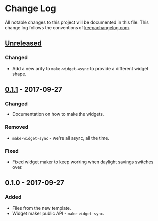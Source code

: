 # Change Log
All notable changes to this project will be documented in this file. This change log follows the conventions of [keepachangelog.com](http://keepachangelog.com/).

## [Unreleased]
### Changed
- Add a new arity to `make-widget-async` to provide a different widget shape.

## [0.1.1] - 2017-09-27
### Changed
- Documentation on how to make the widgets.

### Removed
- `make-widget-sync` - we're all async, all the time.

### Fixed
- Fixed widget maker to keep working when daylight savings switches over.

## 0.1.0 - 2017-09-27
### Added
- Files from the new template.
- Widget maker public API - `make-widget-sync`.

[Unreleased]: https://github.com/your-name/voipbridge/compare/0.1.1...HEAD
[0.1.1]: https://github.com/your-name/voipbridge/compare/0.1.0...0.1.1
